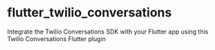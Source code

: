 # flutter_twilio_conversations
Integrate the Twilio Conversations SDK with your Flutter app using this Twilio Conversations Flutter plugin
